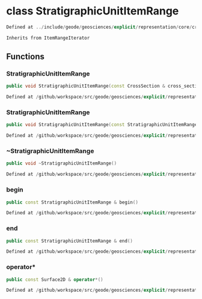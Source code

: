 # class StratigraphicUnitItemRange

```cpp
Defined at ../include/geode/geosciences/explicit/representation/core/cross_section.h#115
```

```cpp
Inherits from ItemRangeIterator
```



## Functions

### StratigraphicUnitItemRange

```cpp
public void StratigraphicUnitItemRange(const CrossSection & cross_section, const StratigraphicUnit2D & stratigraphic_unit)
```

```cpp
Defined at /github/workspace/src/geode/geosciences/explicit/representation/core/cross_section.cpp#143
```

### StratigraphicUnitItemRange

```cpp
public void StratigraphicUnitItemRange(const StratigraphicUnitItemRange & range)
```

```cpp
Defined at /github/workspace/src/geode/geosciences/explicit/representation/core/cross_section.cpp#152
```

### ~StratigraphicUnitItemRange

```cpp
public void ~StratigraphicUnitItemRange()
```

```cpp
Defined at /github/workspace/src/geode/geosciences/explicit/representation/core/cross_section.cpp#159
```

### begin

```cpp
public const StratigraphicUnitItemRange & begin()
```

```cpp
Defined at /github/workspace/src/geode/geosciences/explicit/representation/core/cross_section.cpp#161
```

### end

```cpp
public const StratigraphicUnitItemRange & end()
```

```cpp
Defined at /github/workspace/src/geode/geosciences/explicit/representation/core/cross_section.cpp#167
```

### operator*

```cpp
public const Surface2D & operator*()
```

```cpp
Defined at /github/workspace/src/geode/geosciences/explicit/representation/core/cross_section.cpp#173
```



